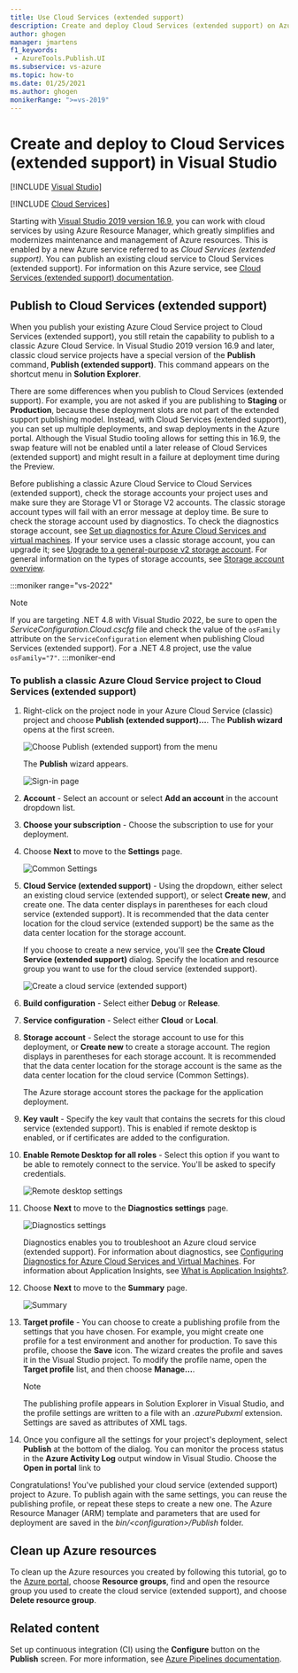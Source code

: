 ```yaml
---
title: Use Cloud Services (extended support)
description: Create and deploy Cloud Services (extended support) on Azure by using Azure Resource Manager with Visual Studio on Windows.
author: ghogen
manager: jmartens
f1_keywords:
 - AzureTools.Publish.UI
ms.subservice: vs-azure
ms.topic: how-to
ms.date: 01/25/2021
ms.author: ghogen
monikerRange: ">=vs-2019"
---
```

# Create and deploy to Cloud Services (extended support) in Visual Studio

 [!INCLUDE [Visual Studio](~/includes/applies-to-version/vs-windows-only.md)]
 
 [!INCLUDE [Cloud Services](./includes/cloud-services-legacy.md)]

Starting with [Visual Studio 2019 version 16.9](https://visualstudio.microsoft.com/vs/), you can work with cloud services by using Azure Resource Manager, which greatly simplifies and modernizes maintenance and management of Azure resources. This is enabled by a new Azure service referred to as *Cloud Services (extended support)*. You can publish an existing cloud service to Cloud Services (extended support). For information on this Azure service, see [Cloud Services (extended support) documentation](/azure/cloud-services-extended-support/overview).

## Publish to Cloud Services (extended support)

When you publish your existing Azure Cloud Service project to Cloud Services (extended support), you still retain the capability to publish to a classic Azure Cloud Service. In Visual Studio 2019 version 16.9 and later, classic cloud service projects have a special version of the **Publish** command, **Publish (extended support)**. This command appears on the shortcut menu in **Solution Explorer**.

There are some differences when you publish to Cloud Services (extended support). For example, you are not asked if you are publishing to **Staging** or **Production**, because these deployment slots are not part of the extended support publishing model. Instead, with Cloud Services (extended support), you can set up multiple deployments, and swap deployments in the Azure portal. Although the Visual Studio tooling allows for setting this in 16.9, the swap feature will not be enabled until a later release of Cloud Services (extended support) and might result in a failure at deployment time during the Preview.

Before publishing a classic Azure Cloud Service to Cloud Services (extended support), check the storage accounts your project uses and make sure they are Storage V1 or Storage V2 accounts. The classic storage account types will fail with an error message at deploy time. Be sure to check the storage account used by diagnostics. To check the diagnostics storage account, see [Set up diagnostics for Azure Cloud Services and virtual machines](vs-azure-tools-diagnostics-for-cloud-services-and-virtual-machines.md). If your service uses a classic storage account, you can upgrade it; see [Upgrade to a general-purpose v2 storage account](/azure/storage/common/storage-account-upgrade?tabs=azure-portal).  For general information on the types of storage accounts, see [Storage account overview](/azure/storage/common/storage-account-overview).

:::moniker range="vs-2022"
> [!NOTE]
> If you are targeting .NET 4.8 with Visual Studio 2022, be sure to open the *ServiceConfiguration.Cloud.cscfg* file and check the value of the `osFamily` attribute on the `ServiceConfiguration` element when publishing Cloud Services (extended support). For a .NET 4.8 project, use the value `osFamily="7"`.
:::moniker-end

### To publish a classic Azure Cloud Service project to Cloud Services (extended support)

1. Right-click on the project node in your Azure Cloud Service (classic) project and choose **Publish (extended support)...**. The **Publish wizard** opens at the first screen.

   ![Choose Publish (extended support) from the menu](./media/cloud-services-extended-support/publish-commands-on-menu.png)

   The **Publish** wizard appears.

   ![Sign-in page](./media/cloud-services-extended-support/publish-step1.png)

1. **Account** - Select an account or select **Add an account** in the account dropdown list.

1. **Choose your subscription** - Choose the subscription to use for your deployment.

1. Choose **Next** to move to the **Settings** page.

   ![Common Settings](./media/cloud-services-extended-support/publish-settings.png)

1. **Cloud Service (extended support)** - Using the dropdown, either select an existing cloud service (extended support), or select **Create new**, and create one. The data center displays in parentheses for each cloud service (extended support). It is recommended that the data center location for the cloud service (extended support) be the same as the data center location for the storage account.

   If you choose to create a new service, you'll see the **Create Cloud Service (extended support)** dialog. Specify the location and resource group you want to use for the cloud service (extended support).

   ![Create a cloud service (extended support)](./media/cloud-services-extended-support/extended-support-dialog.png)

1. **Build configuration** - Select either **Debug** or **Release**.

1. **Service configuration** - Select either **Cloud** or **Local**.

1. **Storage account** - Select the storage account to use for this deployment, or **Create new** to create a storage account. The region displays in parentheses for each storage account. It is recommended that the data center location for the storage account is the same as the data center location for the cloud service (Common Settings).

   The Azure storage account stores the package for the application deployment.

1. **Key vault** - Specify the key vault that contains the secrets for this cloud service (extended support). This is enabled if remote desktop is enabled, or if certificates are added to the configuration.

1. **Enable Remote Desktop for all roles** - Select this option if you want to be able to remotely connect to the service. You'll be asked to specify credentials.

   ![Remote desktop settings](./media/cloud-services-extended-support/remote-desktop-configuration.png)

1. Choose **Next** to move to the **Diagnostics settings** page.

   ![Diagnostics settings](./media/cloud-services-extended-support/diagnostics-settings.png)

   Diagnostics enables you to troubleshoot an Azure cloud service (extended support). For information about diagnostics, see [Configuring Diagnostics for Azure Cloud Services and Virtual Machines](./vs-azure-tools-diagnostics-for-cloud-services-and-virtual-machines.md). For information about Application Insights, see [What is Application Insights?](/azure/application-insights/app-insights-overview).

1. Choose **Next** to move to the **Summary** page.

   ![Summary](./media/cloud-services-extended-support/publish-summary.png)

1. **Target profile** - You can choose to create a publishing profile from the settings that you have chosen. For example, you might create one profile for a test environment and another for production. To save this profile, choose the **Save** icon. The wizard creates the profile and saves it in the Visual Studio project. To modify the profile name, open the **Target profile** list, and then choose **Manage…**.

   > [!Note]
   > The publishing profile appears in Solution Explorer in Visual Studio, and the profile settings are written to a file with an *.azurePubxml* extension. Settings are saved as attributes of XML tags.

1. Once you configure all the settings for your project's deployment, select **Publish** at the bottom of the dialog. You can monitor the process status in the **Azure Activity Log** output window in Visual Studio. Choose the **Open in portal** link to 

Congratulations! You've published your cloud service (extended support) project to Azure. To publish again with the same settings, you can reuse the publishing profile, or repeat these steps to create a new one. The Azure Resource Manager (ARM) template and parameters that are used for deployment are saved in the *bin/\<configuration\>/Publish* folder.

## Clean up Azure resources

To clean up the Azure resources you created by following this tutorial, go to the [Azure portal](https://portal.azure.com), choose **Resource groups**, find and open the resource group you used to create the cloud service (extended support), and choose **Delete resource group**.

## Related content

Set up continuous integration (CI) using the **Configure** button on the **Publish** screen. For more information, see [Azure Pipelines documentation](/azure/devops/pipelines/?view=azure-devops&preserve-view=true).
